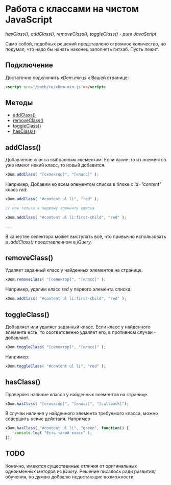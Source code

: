 # Работа с классами на чистом JavaScript

*hasClass(), addClass(), removeClass(), toggleClass() - pure JavaScript*

Само собой, подобных решений представлено огромное количество, но подумал, что надо бы начать наконец заполнять гитхаб. Пусть лежит.

## Подключение

Достаточно подключить *xDom.min.js* к Вашей странице:

```html
<script src="/path/to/xDom.min.js"></script>
```

## Методы

  - [addClass()](#addClass)
  - [removeClass()](#removeClass)
  - [toggleClass()](#toggleClass)
  - [hasClass()](#hasClass)

## <a name='addClass'>addClass()</a>

Добавление класса выбранным элементам. Если какие-то из элементов уже имеют некий класс, то новый добавится. 


```javascript
xDom.addClass( "[селектор]", "[класс]" );
```
Например, Добавим ко всем элементом списка в блоке с *id="content"* класс *red*:

```javascript
xDom.addClass( "#content ul li", "red" );

// или только к первому элементу списка

xDom.addClass( "#content ul li:first-child", "red" );

...
```
В качестве селектора может выступать всё, что привычно использовать в *.addClass()* представленном в *jQuery*.

## <a name='removeClass'>removeClass()</a>

Удаляет заданный класс у найденных элементов на странице.

```javascript
xDom.removeClass( "[селектор]", "[класс]" );
```
Например, удалим класс *red* у первого элемента списка:

```javascript
xDom.addClass( "#content ul li:first-child", "red" );
```

## <a name='toggleClass'>toggleClass()</a>

Добавляет или удаляет заданный класс. Если класс у найденного элемента есть, то соответсвенно удаляет его, в противном случаи - добавляет.

```javascript
xDom.toggleClass( "[селектор]", "[класс]" );
```
Например:

```javascript
xDom.toggleClass( "#content ul li", "red" );
```

## <a name='hasClass'>hasClass()</a>

Проверяет наличие класса у найденных элементов на странице.

```javascript
xDom.hasClass( "[селектор]", "[класс]", "[callback]");
```

В случаи наличия у найденного элемента требуемого класса, можно совершить некие действия. Например

```javascript
xDom.hasClass( "#content ul li", "green", function() {
	console.log( "Есть такой класс" );
});
```

## TODO

Конечно, имеются существенные отличия от оригинальных одноимённых методов из *jQuery*. Решение писалось ради развития/обучения, но думаю добавлю недостающие возможности.
